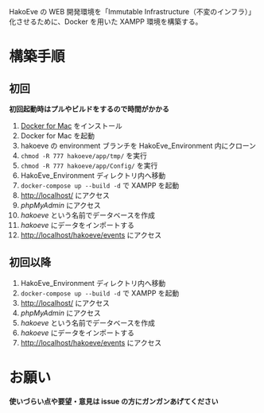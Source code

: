 HakoEve の WEB 開発環境を「Immutable Infrastructure（不変のインフラ）」化させるために、Docker を用いた XAMPP 環境を構築する。

構築手順
========

初回
----

**初回起動時はプルやビルドをするので時間がかかる**

1. [Docker for Mac](https://docs.docker.com/docker-for-mac/) をインストール
1. Docker for Mac を起動
1. hakoeve の environment ブランチを HakoEve_Environment 内にクローン
1. `chmod -R 777 hakoeve/app/tmp/` を実行
1. `chmod -R 777 hakoeve/app/Config/` を実行
1. HakoEve_Environment ディレクトリ内へ移動
1. `docker-compose up --build -d` で XAMPP を起動
1. [http://localhost/](http://localhost/) にアクセス
1. _phpMyAdmin_ にアクセス
1. _hakoeve_ という名前でデータベースを作成
1. _hakoeve_ にデータをインポートする
1. [http://localhost/hakoeve/events](http://localhost/hakoeve/events) にアクセス

初回以降
--------

1. HakoEve_Environment ディレクトリ内へ移動
1. `docker-compose up --build -d` で XAMPP を起動
1. [http://localhost/](http://localhost/) にアクセス
1. _phpMyAdmin_ にアクセス
1. _hakoeve_ という名前でデータベースを作成
1. _hakoeve_ にデータをインポートする
1. [http://localhost/hakoeve/events](http://localhost/hakoeve/events) にアクセス

お願い
======

**使いづらい点や要望・意見は issue の方にガンガンあげてください**